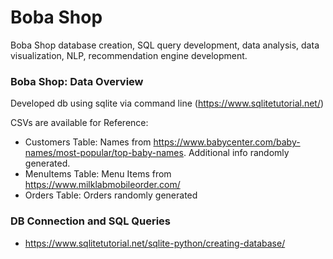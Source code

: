 # Boba Shop
Boba Shop database creation, SQL query development, data analysis, data visualization, NLP, recommendation engine development. 


### Boba Shop: Data Overview

Developed db using sqlite via command line (https://www.sqlitetutorial.net/)

CSVs are available for Reference:

- Customers Table: Names from https://www.babycenter.com/baby-names/most-popular/top-baby-names. Additional info randomly generated.
- MenuItems Table: Menu Items from https://www.milklabmobileorder.com/
- Orders Table: Orders randomly generated 

### DB Connection and SQL Queries
- https://www.sqlitetutorial.net/sqlite-python/creating-database/

